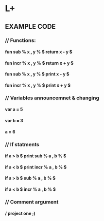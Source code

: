 # L+

## EXAMPLE CODE

### // Functions:
#### fun  sub % x , y % $ return x - y $
#### fun  incr % x , y % $ return x + y $
#### fun  sub % x , y % $ print x - y $
#### fun  incr % x , y % $ print x + y $

### // Variables announcemnet & changing
#### var a = 5
#### var b = 3
#### a = 6

### // If statments
#### if a > b $ print sub %  a , b % $
#### if a < b $ print incr %  a , b % $
#### if a > b $ sub %  a , b % $
#### if a < b $ incr %  a , b % $

### // Comment argument
#### / project one ;)
